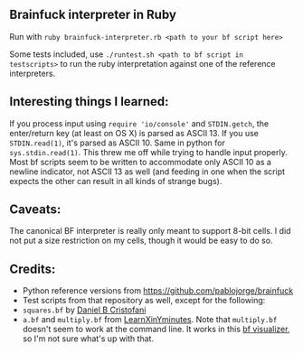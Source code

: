 ## Brainfuck interpreter in Ruby

Run with `ruby brainfuck-interpreter.rb <path to your bf script here>`

Some tests included, use `./runtest.sh <path to bf script in testscripts>` to run the
ruby interpretation against one of the reference interpreters.

## Interesting things I learned:

If you process input using `require 'io/console'` and `STDIN.getch`, the enter/return
key (at least on OS X) is parsed as ASCII 13. If you use `STDIN.read(1)`, it's parsed
as ASCII 10. Same in python for `sys.stdin.read(1)`. This threw me off while trying
to handle input properly. Most bf scripts seem to be written to accommodate only 
ASCII 10 as a newline indicator, not ASCII 13 as well (and feeding in one when the 
script expects the other can result in all kinds of strange bugs).

## Caveats:

The canonical BF interpreter is really only meant to support 8-bit cells.
I did not put a size restriction on my cells, though it would be easy to do so.

## Credits:

- Python reference versions from https://github.com/pablojorge/brainfuck
- Test scripts from that repository as well, except for the following:
- `squares.bf` by [Daniel B Cristofani](http://www.hevanet.com/cristofd/brainfuck/)
- `a.bf` and `multiply.bf` from [LearnXinYminutes](https://learnxinyminutes.com/docs/bf/). Note that `multiply.bf` doesn't seem to work at the command line. It works in this [bf visualizer](https://fatiherikli.github.io/brainfuck-visualizer/#), so I'm not sure what's up with that.
